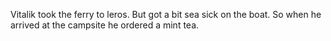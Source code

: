 
Vitalik took the ferry to leros. But got a bit sea sick on the boat. So when he arrived at the campsite he ordered a mint tea.
